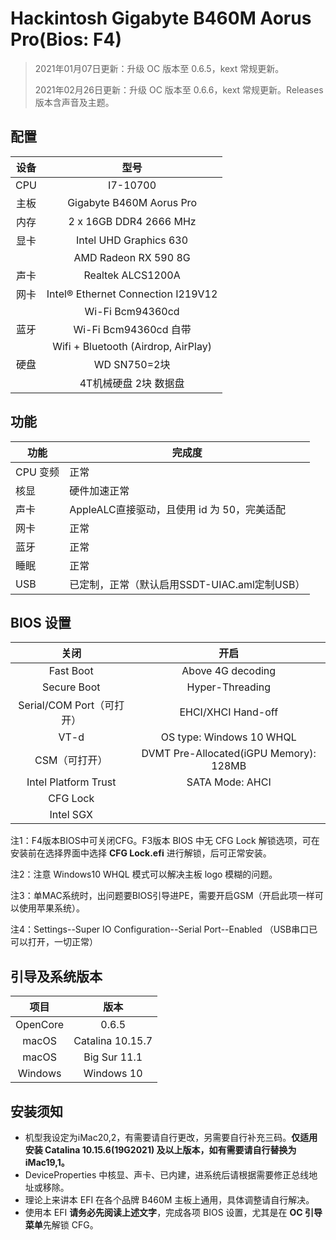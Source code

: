 # Hackintosh Gigabyte B460M Aorus Pro(Bios: F4)


> 2021年01月07日更新：升级 OC 版本至 0.6.5，kext 常规更新。
> 
> 2021年02月26日更新：升级 OC 版本至 0.6.6，kext 常规更新。Releases版本含声音及主题。
>

## 配置

| 设备 |            型号             |
| :--: | :-------------------------: |
| CPU  |          I7-10700           |
| 主板 |  Gigabyte B460M Aorus Pro   |
| 内存 |  2 x 16GB DDR4 2666 MHz   |
| 显卡 |   Intel UHD Graphics 630    |
|      | AMD Radeon RX 590 8G        |
| 声卡 |      Realtek ALCS1200A      |
| 网卡 |   Intel® Ethernet Connection I219V12   |
|      |        Wi-Fi Bcm94360cd     |
| 蓝牙 |     Wi-Fi Bcm94360cd 自带      |
|      |   Wifi + Bluetooth (Airdrop, AirPlay)     |
| 硬盘 |     WD SN750=2块            |
|      |      4T机械硬盘 2块 数据盘     |

## 功能

| 功能     | 完成度                                    |
| -------- | ----------------------------------------- |
| CPU 变频 | 正常                                      |
| 核显     | 硬件加速正常                              |
| 声卡     | AppleALC直接驱动，且使用 id 为 50，完美适配   |
| 网卡     | 正常                                      |
| 蓝牙     | 正常                                      |
| 睡眠     | 正常                                      |
| USB      | 已定制，正常（默认启用SSDT-UIAC.aml定制USB）  |

## BIOS 设置

|         关闭         |                 开启                  |
| :------------------: | :-----------------------------------: |
|      Fast Boot       |           Above 4G decoding           |
|     Secure Boot      |            Hyper-Threading            |
| Serial/COM Port（可打开） |          EHCI/XHCI Hand-off           |
|         VT-d         |       OS type: Windows 10 WHQL        |
|     CSM（可打开）   | DVMT Pre-Allocated(iGPU Memory): 128MB |
| Intel Platform Trust |            SATA Mode: AHCI            |
|       CFG Lock       |                                       |
|      Intel SGX       |                                       |

注1：F4版本BIOS中可关闭CFG。F3版本 BIOS 中无 CFG Lock 解锁选项，可在安装前在选择界面中选择 **CFG Lock.efi** 进行解锁，后可正常安装。

注2：注意 Windows10 WHQL 模式可以解决主板 logo 模糊的问题。

注3：单MAC系统时，出问题要BIOS引导进PE，需要开启GSM（开启此项一样可以使用苹果系统）。

注4：Settings--Super IO Configuration--Serial Port--Enabled （USB串口已可以打开，一切正常）

## 引导及系统版本

|   项目   |         版本          |
| :------: | :-------------------: |
| OpenCore |         0.6.5         |
|  macOS   | Catalina 10.15.7   |
|  macOS   | Big Sur 11.1   |
|  Windows   | Windows 10   |

## 安装须知

- 机型我设定为iMac20,2，有需要请自行更改，另需要自行补充三码。**仅适用安装 Catalina 10.15.6(19G2021) 及以上版本，如有需要请自行替换为 iMac19,1。**
- DeviceProperties 中核显、声卡、已内建，进系统后请根据需要修正总线地址或移除。
- 理论上来讲本 EFI 在各个品牌 B460M 主板上通用，具体调整请自行解决。
- 使用本 EFI **请务必先阅读上述文字**，完成各项 BIOS 设置，尤其是在 **OC 引导菜单**先解锁 CFG。
